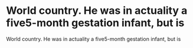# World country. He was in actuality a five5-month gestation infant, but is

World country. He was in actuality a five5-month gestation infant, but is